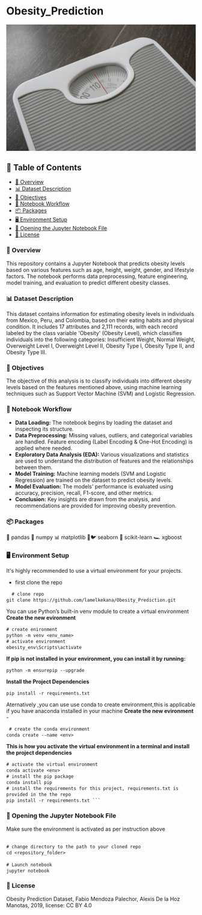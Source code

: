# Obesity_Prediction

![Image](https://github.com/lamelkekana/Obesity_Prediction/raw/main/scale_image.jpg)

## 📌 Table of Contents
- [📌 Overview](#-overview)
- [📊 Dataset Description](#-Dataset-Description)
- [🎯 Objectives](#-Objectives)
- [🔄 Notebook Workflow](#-Notebook-Workflow)
- [📦 Packages](#-Packages)
- [🖥️ Environment Setup](#-Environment-Setup)
- [📂 Opening the Jupyter Notebook File](#-Opening-the-Jupyter-Notebook-File)
- [📝 License](#-License)


### 📌 Overview

This repository contains a Jupyter Notebook that predicts obesity levels based on various features such as age, height, weight, gender, and lifestyle factors. The notebook performs data preprocessing, feature engineering, model training, and evaluation to predict different obesity classes.

### 📊 Dataset Description

This dataset contains information for estimating obesity levels in individuals from Mexico, Peru, and Colombia, based on their eating habits and physical condition. It includes 17 attributes and 2,111 records, with each record labeled by the class variable 'Obesity' (Obesity Level), which classifies individuals into the following categories: Insufficient Weight, Normal Weight, Overweight Level I, Overweight Level II, Obesity Type I, Obesity Type II, and Obesity Type III.

### 🎯 Objectives

The objective of this analysis is to classify individuals into different obesity levels based on the features mentioned above, using machine learning techniques such as Support Vector Machine (SVM) and Logistic Regression.

### 🔄 Notebook Workflow
- __Data Loading:__ The notebook begins by loading the dataset and inspecting its structure.
- __Data Preprocessing:__ Missing values, outliers, and categorical variables are handled. Feature encoding (Label Encoding & One-Hot Encoding) is applied where needed.
- __Exploratory Data Analysis (EDA):__ Various visualizations and statistics are used to understand the distribution of features and the relationships between them.
- __Model Training:__ Machine learning models (SVM and Logistic Regression) are trained on the dataset to predict obesity levels.
- __Model Evaluation:__ The models' performance is evaluated using accuracy, precision, recall, F1-score, and other metrics.
- __Conclusion:__ Key insights are drawn from the analysis, and recommendations are provided for improving obesity prevention.

### 📦 Packages 

🐼  pandas
🔢 numpy
📊 matplotlib
🌊🐦 seaborn
🧠 scikit-learn
🏎️ xgboost

### 🖥️ Environment Setup
It's highly recommended to use a virtual environment for your projects. 

- first clone the repo
```
  # clone repo
git clone https://github.com/lamelkekana/Obesity_Prediction.git
```
You can use Python’s built-in venv module to create a virtual environment
**Create the new evironment**

```
# create enironment
python -m venv <env_name>
# activate environment
obesity_env\Scripts\activate

```
**If pip is not installed in your environment, you can install it by running:**

```
python -m ensurepip --upgrade
```
**Install the Project Dependencies**
```
pip install -r requirements.txt

```
Aternatively ,you can use use conda to create environment,this is applicable if you have anaconda installed in your machine
**Create the new evironment** -

```
 # create the conda environment
conda create --name <env>
```

**This is how you activate the virtual environment in a terminal and install the project dependencies**

```
# activate the virtual environment
conda activate <env>
# install the pip package
conda install pip
# install the requirements for this project, requirements.txt is provided in the the repo
pip install -r requirements.txt ```
```

### 📂 Opening the Jupyter Notebook File

Make sure the environment is activated as per instruction above

```

# change directory to the path to your cloned repo
cd <repository_folder>

# Launch notebook
jupyter notebook

```

### 📝 License

Obesity Prediction Dataset, Fabio Mendoza Palechor, Alexis De la Hoz Manotas, 2019, license: CC BY 4.0
